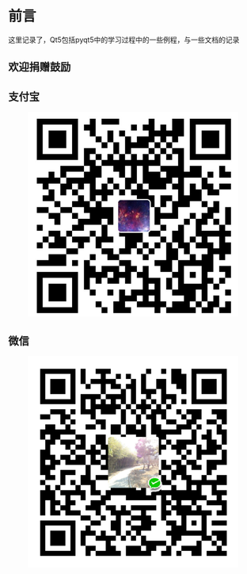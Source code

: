 # 前言

这里记录了，Qt5包括pyqt5中的学习过程中的一些例程，与一些文档的记录

## 欢迎捐赠鼓励

## 支付宝

<figure><img src="./image/aliPay.jpg"></figure>

## 微信

<figure><img src="./image/wechatPay.png"></figure>
